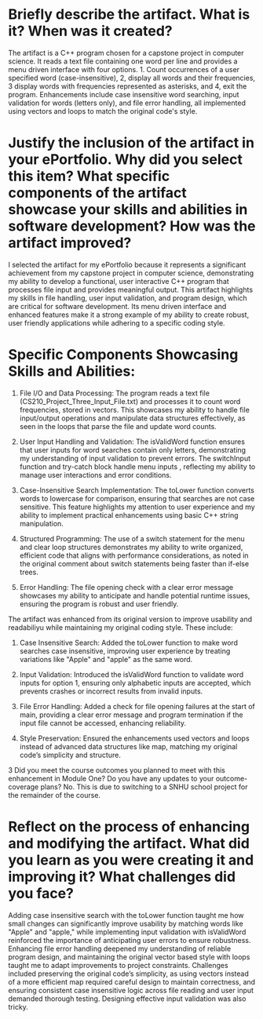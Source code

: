 
# Briefly describe the artifact. What is it? When was it created? 
The artifact is a C++ program chosen for a capstone project in computer science.  It reads a text file containing one word per line and provides a menu driven interface with four options.  1. Count occurrences of a user specified word (case-insensitive), 2, display all words and their frequencies, 3 display words with frequencies represented as asterisks, and 4, exit the program.  Enhancements include case insensitive word searching, input validation for words (letters only), and file error handling, all implemented using vectors and loops to match the original code's style.

# Justify the inclusion of the artifact in your ePortfolio. Why did you select this item? What specific components of the artifact showcase your skills and abilities in software development? How was the artifact improved? 
I selected the artifact for my ePortfolio because it represents a significant achievement from my capstone project in computer science, demonstrating my ability to develop a functional, user interactive C++ program that processes file input and provides meaningful output.  This artifact highlights my skills in file handling, user input validation, and program design, which are critical for software development.  Its menu driven interface and enhanced features make it a strong example of my ability to create robust, user friendly applications while adhering to a specific coding style.

# Specific Components Showcasing Skills and Abilities:
1. File I/O and Data Processing: The program reads a text file (CS210_Project_Three_Input_File.txt) and processes it to count word frequencies, stored in vectors.  This showcases my ability to handle file input/output operations and manipulate data structures effectively, as seen in the loops that parse the file and update word counts.
  
2. User Input Handling and Validation: The isValidWord function ensures that user inputs for word searches contain only letters, demonstrating my understanding of input validation to prevent errors.  The switchInput function and try-catch block handle menu inputs , reflecting my ability to manage user interactions and error conditions.
    
3. Case-Insensitive Search Implementation: The toLower function converts words to lowercase for comparison, ensuring that searches are not case sensitive.  This feature highlights my attention to user experience and my ability to implement practical enhancements using basic C++ string manipulation.
   
4. Structured Programming: The use of a switch statement for the menu and clear loop structures demonstrates my ability to write organized, efficient code that aligns with performance considerations, as noted in the original comment about switch statements being faster than if-else trees.
   
5. Error Handling: The file opening check with a clear error message showcases my ability to anticipate and handle potential runtime issues, ensuring the program is robust and user friendly. 

The artifact was enhanced from its original version to improve usability and readabiliyu while maintaining my original coding style.  These include:
1. Case Insensitive Search: Added the toLower function to make word searches case insensitive, improving user experience by treating variations like "Apple" and "apple" as the same word. 

2. Input Validation: Introduced the isValidWord function to validate word inputs for option 1, ensuring only alphabetic inputs are accepted, which prevents crashes or incorrect results from invalid inputs.
    
3. File Error Handling: Added a check for file opening failures at the start of main, providing a clear error message and program termination if the input file cannot be accessed, enhancing reliability.
    
4. Style Preservation: Ensured the enhancements used vectors and loops instead of advanced data structures like map, matching my original code’s simplicity and structure.

3 Did you meet the course outcomes you planned to meet with this enhancement in Module One? Do you have any updates to your outcome-coverage plans? 
No.  This is due to switching to a SNHU school project for the remainder of the course.

# Reflect on the process of enhancing and modifying the artifact. What did you learn as you were creating it and improving it? What challenges did you face? 
Adding case insensitive search with the toLower function taught me how small changes can significantly improve usability by matching words like "Apple" and "apple," while implementing input validation with isValidWord reinforced the importance of anticipating user errors to ensure robustness.  Enhancing file error handling deepened my understanding of reliable program design, and maintaining the original vector based style with loops taught me to adapt improvements to project constraints.  Challenges included preserving the original code’s simplicity, as using vectors instead of a more efficient map required careful design to maintain correctness, and ensuring consistent case insensitive logic across file reading and user input demanded thorough testing.  Designing effective input validation was also tricky.
